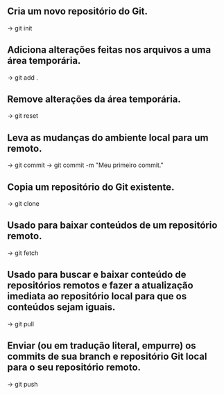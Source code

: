 ## Cria um novo repositório do Git.
-> git init

## Adiciona alterações feitas nos arquivos a uma área temporária.
-> git add .

## Remove alterações da área temporária.
-> git reset

## Leva as mudanças do ambiente local para um remoto.
-> git commit
-> git commit -m "Meu primeiro commit."

## Copia um repositório do Git existente.
-> git clone

## Usado para baixar conteúdos de um repositório remoto.
-> git fetch

## Usado para buscar e baixar conteúdo de repositórios remotos e fazer a atualização imediata ao repositório local para que os conteúdos sejam iguais.
-> git pull

## Enviar (ou em tradução literal, empurre) os commits de sua branch e repositório Git local para o seu repositório remoto.
-> git push